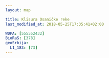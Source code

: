 ```yaml
---
layout: map

title: Klisura Osaničke reke
last_modified_at: 2018-05-25T17:35:41+02:00

WDPA: [555552432]
BioRaS: [378]
geoSrbija:
  L1_183: [73]
---
```

